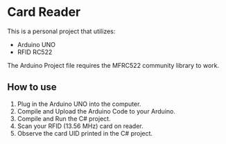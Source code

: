 # Card Reader
This is a personal project that utilizes:
- Arduino UNO
- RFID RC522

The Arduino Project file requires the MFRC522 community library to work.

## How to use
1. Plug in the Arduino UNO into the computer.
2. Compile and Upload the Arduino Code to your Arduino.
3. Compile and Run the C# project.
4. Scan your RFID (13.56 MHz) card on reader.
5. Observe the card UID printed in the C# project.